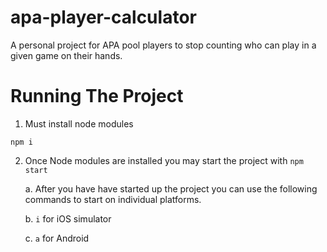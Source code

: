 # apa-player-calculator
A personal project for APA pool players to stop counting who can play in a given game on their hands.

# Running The Project
1. Must install node modules
```
npm i
```
2. Once Node modules are installed you may start the project with `npm start`

   a. After you have have started up the project you can use the following commands to start on individual platforms.
   
   b. `i` for iOS simulator
   
   c. `a` for Android

